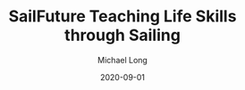 ---
title: SailFuture Teaching Life Skills through Sailing
description: SailFuture Academy is a free, private school in Florida that teaches disadvantaged youth life skills including the art of sailing.
imageurl: https://res.cloudinary.com/dbhwzxw0k/image/upload/v1613438809/SailFuture%20Academy/Website%20Image%20Collection/Image-4.png
author: Michael Long
articlelink: https://www.goodmorningamerica.com/news/video/teaching-life-skills-sailing-80478689
date: 2020-09-01
tags:
  - left
  - center
  - right
---